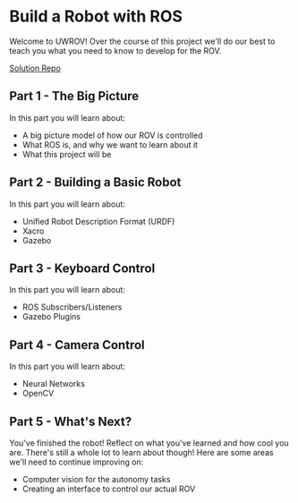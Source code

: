 # Build a Robot with ROS
Welcome to UWROV! Over the course of this project we'll do our best to teach you what you need to know to develop for the ROV.

[Solution Repo](https://github.com/uwrov/ros_solution)

## Part 1 - The Big Picture
In this part you will learn about:
  - A big picture model of how our ROV is controlled
  - What ROS is, and why we want to learn about it
  - What this project will be

## Part 2 - Building a Basic Robot
In this part you will learn about:
  - Unified Robot Description Format (URDF)
  - Xacro
  - Gazebo

## Part 3 - Keyboard Control
In this part you will learn about:
  - ROS Subscribers/Listeners
  - Gazebo Plugins

## Part 4 - Camera Control
In this part you will learn about:
  - Neural Networks
  - OpenCV

## Part 5 - What's Next?
You've finished the robot! Reflect on what you've learned and how cool you are.
There's still a whole lot to learn about though! Here are some areas we'll need to continue improving on:
  - Computer vision for the autonomy tasks
  - Creating an interface to control our actual ROV
